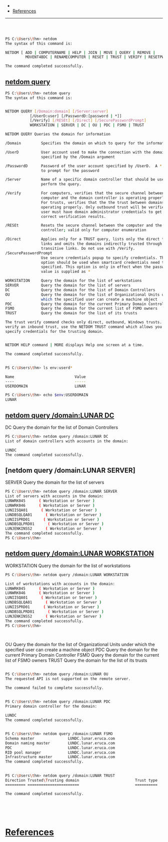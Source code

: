 - 
- [References](#references)

-------------------------------------------

## 
```sh

```

## 
```sh
PS C:\Users\thm> netdom
The syntax of this command is:

NETDOM [ ADD | COMPUTERNAME | HELP | JOIN | MOVE | QUERY | REMOVE |
         MOVENT4BDC | RENAMECOMPUTER | RESET | TRUST | VERIFY | RESETPWD ]

The command completed successfully.
```

## [netdom query](#netdom-query)
```sh
PS C:\Users\thm> netdom query
The syntax of this command is: 


NETDOM QUERY [/Domain:domain] [/Server:server]
           [/UserD:user] [/PasswordD:[password | *]]
           [/Verify] [/RESEt] [/Direct] [/SecurePasswordPrompt]
           WORKSTATION | SERVER | DC | OU | PDC | FSMO | TRUST

NETDOM QUERY Queries the domain for information

/Domain         Specifies the domain on which to query for the information

/UserD          User account used to make the connection with the domain
                specified by the /Domain argument

/PasswordD      Password of the user account specified by /UserD.  A * means
                to prompt for the password

/Server         Name of a specific domain controller that should be used to
                perform the query.

/Verify         For computers, verifies that the secure channel between the
                computer and the domain controller is operating properly.
                For trusts, verifies that the the trust between domains is
                operating properly. Only outbound trust will be verified. The
                user must have domain administrator credentials to get
                correct verification results.

/RESEt          Resets the secure channel between the computer and the domain
                controller; valid only for computer enumeration

/Direct         Applies only for a TRUST query, lists only the direct trust
                links and omits the domains indirectly trusted through
                transitive links. Do not use with /Verify.
/SecurePasswordPrompt
                Use secure credentials popup to specify credentials. This
                option should be used when smartcard credentials need to be
                specified. This option is only in effect when the password
                value is supplied as *

WORKSTATION     Query the domain for the list of workstations
SERVER          Query the domain for the list of servers
DC              Query the domain for the list of Domain Controllers
OU              Query the domain for the list of Organizational Units under
                which the specified user can create a machine object
PDC             Query the domain for the current Primary Domain Controller
FSMO            Query the domain for the current list of FSMO owners
TRUST           Query the domain for the list of its trusts

The trust verify command checks only direct, outbound, Windows trusts. To
verify an inbound trust, use the NETDOM TRUST command which allows you to
specify credentials for the trusting domain.


NETDOM HELP command | MORE displays Help one screen at a time.

The command completed successfully.
```

## 
```sh
PS C:\Users\thm> ls env:userd*

Name                           Value
----                           -----
USERDOMAIN                     LUNAR

PS C:\Users\thm> echo $env:USERDOMAIN
LUNAR
```

## [netdom query /domain:LUNAR DC](#netdom-query-domainlunar-dc)
DC              Query the domain for the list of Domain Controllers
```sh
PS C:\Users\thm> netdom query /domain:LUNAR DC
List of domain controllers with accounts in the domain:

LUNDC
The command completed successfully.
```

## [netdom query /domain:LUNAR SERVER]
SERVER          Query the domain for the list of servers
```sh
PS C:\Users\thm> netdom query /domain:LUNAR SERVER
List of servers with accounts in the domain:
LUNWRK045      ( Workstation or Server )
LUNWRK046      ( Workstation or Server )
LUNIISQA01      ( Workstation or Server )
LUNDBSQLQA01      ( Workstation or Server )
LUNIISPRD01      ( Workstation or Server )
LUNDBSQLPRD01      ( Workstation or Server )
LUNJENKINSS2      ( Workstation or Server )
The command completed successfully.
PS C:\Users\thm>
```

## [netdom query /domain:LUNAR WORKSTATION](#netdom-query-domainlunar-workstation)
WORKSTATION     Query the domain for the list of workstations
```sh
PS C:\Users\thm> netdom query /domain:LUNAR WORKSTATION

List of workstations with accounts in the domain:
LUNWRK045      ( Workstation or Server )
LUNWRK046      ( Workstation or Server )
LUNIISQA01      ( Workstation or Server )
LUNDBSQLQA01      ( Workstation or Server )
LUNIISPRD01      ( Workstation or Server )
LUNDBSQLPRD01      ( Workstation or Server )
LUNJENKINSS2      ( Workstation or Server )
The command completed successfully.
PS C:\Users\thm>
```

## 
```sh

```

OU              Query the domain for the list of Organizational Units under
                which the specified user can create a machine object
PDC             Query the domain for the current Primary Domain Controller
FSMO            Query the domain for the current list of FSMO owners
TRUST           Query the domain for the list of its trusts

## 
```sh
PS C:\Users\thm> netdom query /domain:LUNAR OU
The requested API is not supported on the remote server.

The command failed to complete successfully.
```

## 
```sh
PS C:\Users\thm> netdom query /domain:LUNAR PDC
Primary domain controller for the domain:

LUNDC
The command completed successfully.
```


## 
```sh
PS C:\Users\thm> netdom query /domain:LUNAR FSMO
Schema master               LUNDC.lunar.eruca.com
Domain naming master        LUNDC.lunar.eruca.com
PDC                         LUNDC.lunar.eruca.com
RID pool manager            LUNDC.lunar.eruca.com
Infrastructure master       LUNDC.lunar.eruca.com
The command completed successfully.
```

## 
```sh
PS C:\Users\thm> netdom query /domain:LUNAR TRUST
Direction Trusted\Trusting domain                         Trust type
========= =======================                         ==========

The command completed successfully.
```

## 
```sh

```

## 
```sh

```

# [References](#references-1)

